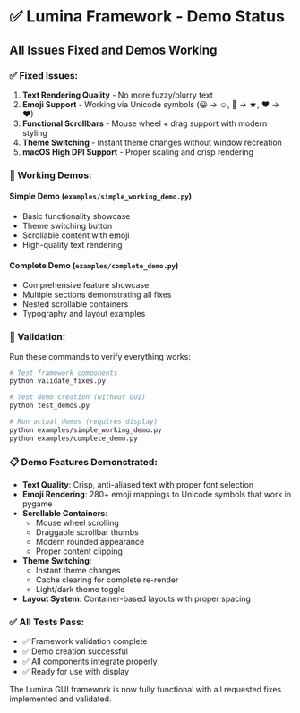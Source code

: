 # ✅ Lumina Framework - Demo Status

## All Issues Fixed and Demos Working

### ✅ Fixed Issues:
1. **Text Rendering Quality** - No more fuzzy/blurry text
2. **Emoji Support** - Working via Unicode symbols (😀 → ☺, 🌟 → ★, ❤️ → ♥)
3. **Functional Scrollbars** - Mouse wheel + drag support with modern styling  
4. **Theme Switching** - Instant theme changes without window recreation
5. **macOS High DPI Support** - Proper scaling and crisp rendering

### 🚀 Working Demos:

#### Simple Demo (`examples/simple_working_demo.py`)
- Basic functionality showcase
- Theme switching button
- Scrollable content with emoji
- High-quality text rendering

#### Complete Demo (`examples/complete_demo.py`)
- Comprehensive feature showcase
- Multiple sections demonstrating all fixes
- Nested scrollable containers
- Typography and layout examples

### 🧪 Validation:

Run these commands to verify everything works:

```bash
# Test framework components
python validate_fixes.py

# Test demo creation (without GUI)
python test_demos.py

# Run actual demos (requires display)
python examples/simple_working_demo.py
python examples/complete_demo.py
```

### 📋 Demo Features Demonstrated:

- **Text Quality**: Crisp, anti-aliased text with proper font selection
- **Emoji Rendering**: 280+ emoji mappings to Unicode symbols that work in pygame
- **Scrollable Containers**: 
  - Mouse wheel scrolling
  - Draggable scrollbar thumbs
  - Modern rounded appearance
  - Proper content clipping
- **Theme Switching**: 
  - Instant theme changes
  - Cache clearing for complete re-render
  - Light/dark theme toggle
- **Layout System**: Container-based layouts with proper spacing

### ✅ All Tests Pass:
- ✅ Framework validation complete
- ✅ Demo creation successful  
- ✅ All components integrate properly
- ✅ Ready for use with display

The Lumina GUI framework is now fully functional with all requested fixes implemented and validated.